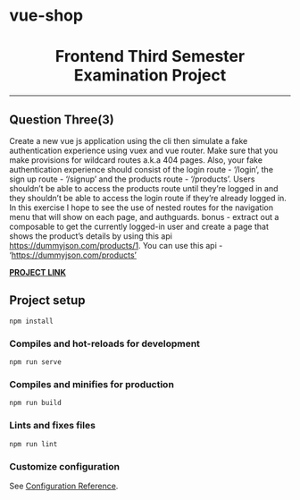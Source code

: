 # vue-shop

<h1 align="center">
  Frontend Third Semester Examination Project
</h1>

---

<!-- About The Project -->
## Question Three(3)

Create a new vue js application using the cli then simulate a fake authentication experience using vuex and vue router. Make sure that you make provisions for wildcard routes a.k.a 404 pages. Also, your fake authentication experience should consist of the login route - ‘/login’,  the sign up route  - ‘/signup’ and the products route - ‘/products’. Users shouldn’t be able to access the products route until they’re logged in and they shouldn’t be able to access the login route if they’re already logged in. In this exercise I hope to see the use of nested routes for the navigation menu that will show on each page, and authguards. bonus - extract out a composable to get the currently logged-in user and create a page that shows the product’s details by using this api https://dummyjson.com/products/1. You can use this api - ‘https://dummyjson.com/products’

**[PROJECT LINK](https://counter-app-alpha-one.vercel.app/)**

## Project setup
```
npm install
```

### Compiles and hot-reloads for development
```
npm run serve
```

### Compiles and minifies for production
```
npm run build
```

### Lints and fixes files
```
npm run lint
```

### Customize configuration
See [Configuration Reference](https://cli.vuejs.org/config/).

